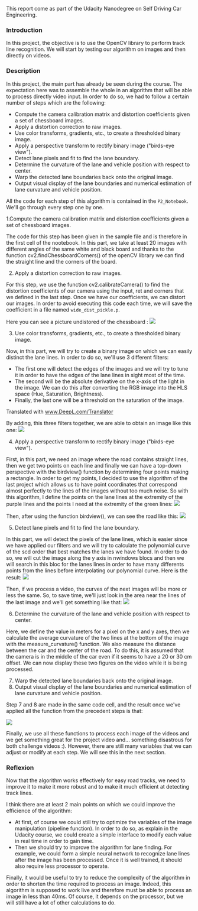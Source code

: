 This report come as part of the Udacity Nanodegree on Self Driving Car Engineering.

### Introduction
  In this project, the objective is to use the OpenCV library to perform track line recognition. We will start by testing our algorithm on images and then directly on videos.


### Description
  In this project, the main part has already be seen during the course. The expectation here was to assemble the whole in an algorithm that will be able to process directly video input. In order to do so, we had to follow a certain number of steps which are the following:
  
* Compute the camera calibration matrix and distortion coefficients given a set of chessboard images.
* Apply a distortion correction to raw images.
* Use color transforms, gradients, etc., to create a thresholded binary image.
* Apply a perspective transform to rectify binary image ("birds-eye view").
* Detect lane pixels and fit to find the lane boundary.
* Determine the curvature of the lane and vehicle position with respect to center.
* Warp the detected lane boundaries back onto the original image.
* Output visual display of the lane boundaries and numerical estimation of lane curvature and vehicle position.
  
All the code for each step of this algorithm is contained in the `P2_Notebook`. We'll go through every step one by one.

1.Compute the camera calibration matrix and distortion coefficients given a set of chessboard images.

The code for this step has been given in the sample file and is therefore in the first cell of the nootebook. In this part, we take at least 20 images with different angles of the same white and black board and thanks to the function cv2.findChessboardCorners() of the openCV library we can find the straight line and the corners of the board.

2. Apply a distortion correction to raw images.

For this step, we use the function cv2.calibrateCamera() to find the distortion coefficients of our camera using the input, ret and corners that we defined in the last step.
Once we have our coefficients, we can distort our images. In order to avoid executing this code each time, we will save the coefficient in a file named `wide_dist_pickle.p`.
  
Here you can see a picture undistored of the chessboard :
  ![](output_images/Undistorted_Image.png)

3. Use color transforms, gradients, etc., to create a thresholded binary image.

Now, in this part, we will try to create a binary image on which we can easily distinct the lane lines. In order to do so, we'll use 3 different filters:
  
  - The first one will detect the edges of the images and we will try to tune it in order to have the edges of the lane lines in sight most of the time.
  - The second will be the absolute derivative on the x-axis of the light in the image. We can do this after converting the RGB image into the HLS space (Hue, Saturation, Brightness).
  - Finally, the last one will be a threshold on the saturation of the image.

Translated with www.DeepL.com/Translator
  
By adding, this three filters together, we are able to obtain an image like this one:
  ![](output_images/img_test6_after_pipeline.png)

4. Apply a perspective transform to rectify binary image ("birds-eye view").

First, in this part, we need an image where the road contains straight lines, then we get two points on each line and finally we can have a top-down perspective with the birdview() function by determining four points making a rectangle.
In order to get my points, I decided to use the algorithm of the last project which allows us to have point coordinates that correspond almost perfectly to the lines of the images without too much noise. So with this algorithm, I define the points on the lane lines at the extremity of the purple lines and the points I need at the extremity of the green lines:
![](output_images/straight_lines2_for_perspectives.png) 

Then, after using the function birdview(), we can see the road like this:
![](output_images/Undistorted_and_Warped_Image.png)  

5. Detect lane pixels and fit to find the lane boundary.

In this part, we will detect the pixels of the lane lines, which is easier since we have applied our filters and we will try to calculate the polynomial curve of the scd order that best matches the lanes we have found. In order to do so, we will cut the image along the y axis in nwindows blocs and then we will search in this bloc for the lanes lines in order to have many differents points from the lines before interpolating our polynomial curve. Here is the result:
![](output_images/detection_of_the_lanes.png) 

Then, if we process a video, the curves of the next images will be more or less the same. So, to save time, we'll just look in the area near the lines of the last image and we'll get something like that:
![](output_images/search_around_the_lanes.png) 

6. Determine the curvature of the lane and vehicle position with respect to center.

Here, we define the value in meters for a pixel on the x and y axes, then we calculate the average curvature of the two lines at the bottom of the image with the measure_curvature() function. We also measure the distance between the car and the center of the road. To do this, it is assumed that the camera is in the middle of the car even if it seems to have a 20 or 30 cm offset. We can now display these two figures on the video while it is being processed.


7. Warp the detected lane boundaries back onto the original image.
8. Output visual display of the lane boundaries and numerical estimation of lane curvature and vehicle position.

Step 7 and 8 are made in the same code cell, and the result once we've applied all the function from the precedent steps is that:

![](output_images/green_Area.png) 
  
Finally, we use all these functions to process each image of the videos and we get something great for the project video and... something disastrous for both challenge videos :). However, there are still many variables that we can adjust or modify at each step. We will see this in the next section.  

### Reflexion

Now that the algorithm works effectively for easy road tracks, we need to improve it to make it more robust and to make it much efficient at detecting track lines.

I think there are at least 2 main points on which we could improve the efficience of the algorithm:

- At first, of course we could still try to optimize the variables of the image manipulation (pipeline function). In order to do so, as explain in the Udacity course, we could create a simple interface to modify each value in real time in order to gain time.
- Then we should try to improve the algorithm for lane finding. For example, we could form a simple neural network to recognize lane lines after the image has been processed. Once it is well trained, it should also require less processor to operate.

Finally, it would be useful to try to reduce the complexity of the algorithm in order to shorten the time required to process an image. Indeed, this algorithm is supposed to work live and therefore must be able to process an image in less than 40ms. Of course, it depends on the processor, but we will still have a lot of other calculations to do.
